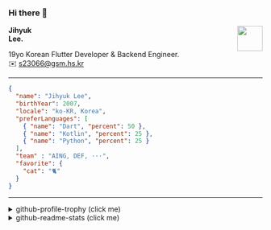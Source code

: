 ### Hi there 👋
<img src="https://github.githubassets.com/images/mona-loading-default.gif" width="50px" align="right">
</a>

**Jihyuk\
Lee.**

19yo Korean Flutter Developer & Backend Engineer.\
✉️ <s23066@gsm.hs.kr>

---

```json
{
  "name": "Jihyuk Lee",
  "birthYear": 2007,
  "locale": "ko-KR, Korea",
  "preferLanguages": [
    { "name": "Dart", "percent": 50 },
    { "name": "Kotlin", "percent": 25 },
    { "name": "Python", "percent": 25 }
  ],
  "team" : "AING, DEF, ···",
  "favorite": {
    "cat": "🐈"
  }
}
```
---
<details>
  <summary>github-profile-trophy (click me)</summary>
  
![](https://github-profile-trophy.vercel.app/?username=withJihyuk&row=1&column=8&theme=nord)
  
</details>
<details>
  <summary>github-readme-stats (click me)</summary>
  
<!--START_SECTION:waka-->
![Code Time](http://img.shields.io/badge/Code%20Time-869%20hrs%201%20min-blue)

![Lines of code](https://img.shields.io/badge/%EC%A0%80%EB%8A%94%20%EC%97%AC%ED%83%9C%EA%B9%8C%EC%A7%80%20-642.7%20thousand%20%EC%A4%84%EC%9D%98%20%EC%BD%94%EB%93%9C%EB%A5%BC%20%EC%9E%91%EC%84%B1%ED%96%88%EC%96%B4%EC%9A%94.-blue)

**저는 아침형 인간이에요. 🐤** 

```text
🌞 아침                     686 commits         █████░░░░░░░░░░░░░░░░░░░░   20.01 % 
🌆 낮　                     1188 commits        █████████░░░░░░░░░░░░░░░░   34.65 % 
🌃 저녁                     1235 commits        █████████░░░░░░░░░░░░░░░░   36.02 % 
🌙 밤　                     320 commits         ██░░░░░░░░░░░░░░░░░░░░░░░   09.33 % 
```


📊 **저는 이번주를 이렇게 시간을 보냈어요.** 

```text
🕑︎ Timezone: Asia/Seoul

💬 프로그래밍 언어들: 
Java                     2 hrs 47 mins       █████████░░░░░░░░░░░░░░░░   34.04 % 
Kotlin                   2 hrs 40 mins       ████████░░░░░░░░░░░░░░░░░   32.64 % 
YAML                     1 hr 30 mins        █████░░░░░░░░░░░░░░░░░░░░   18.34 % 
Dart                     50 mins             ███░░░░░░░░░░░░░░░░░░░░░░   10.18 % 
Gradle                   9 mins              ░░░░░░░░░░░░░░░░░░░░░░░░░   01.99 % 

🔥 에디터들: 
IntelliJ IDEA            7 hrs 8 mins        ██████████████████████░░░   87.09 % 
VS Code                  1 hr 3 mins         ███░░░░░░░░░░░░░░░░░░░░░░   12.91 % 

💻 운영 체제들: 
Mac                      8 hrs 11 mins       █████████████████████████   100.00 % 
```


 Last Updated on 20/05/2025 18:52:49 UTC
<!--END_SECTION:waka-->

</details>

</div>

